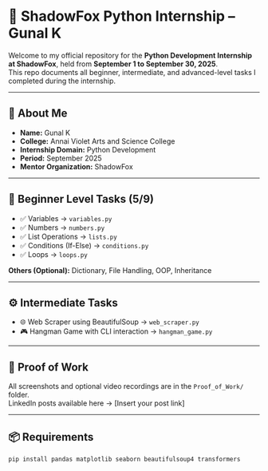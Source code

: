 # 🐍 ShadowFox Python Internship – Gunal K  

Welcome to my official repository for the **Python Development Internship at ShadowFox**, held from **September 1 to September 30, 2025**.  
This repo documents all beginner, intermediate, and advanced-level tasks I completed during the internship.  

---

## 🔗 About Me  
- **Name:** Gunal K  
- **College:** Annai Violet Arts and Science College  
- **Internship Domain:** Python Development  
- **Period:** September 2025  
- **Mentor Organization:** ShadowFox  

---

## 🧩 Beginner Level Tasks (5/9)  
- ✅ Variables → `variables.py`  
- ✅ Numbers → `numbers.py`  
- ✅ List Operations → `lists.py`  
- ✅ Conditions (If-Else) → `conditions.py`  
- ✅ Loops → `loops.py`  

**Others (Optional):** Dictionary, File Handling, OOP, Inheritance  

---

## ⚙️ Intermediate Tasks  
- 🌐 Web Scraper using BeautifulSoup → `web_scraper.py`  
- 🎮 Hangman Game with CLI interaction → `hangman_game.py`  

---

## 📸 Proof of Work  
All screenshots and optional video recordings are in the `Proof_of_Work/` folder.  
LinkedIn posts available here → [Insert your post link]  

---

## 📦 Requirements  
```bash
pip install pandas matplotlib seaborn beautifulsoup4 transformers
